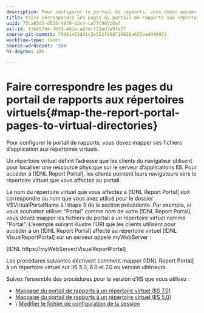 ```yaml
---
description: Pour configurer le portail de rapports, vous devez mapper ses fichiers d’application aux répertoires virtuels.
title: Faire correspondre les pages du portail de rapports aux répertoires virtuels
uuid: 75ca85d5-d526-48f9-b2c4-ca77c903c6af
exl-id: 13e457d4-7039-491a-a65d-f23ad7e9fe77
source-git-commit: 79981e92dd1c2e552f958716626a632ead940973
workflow-type: tm+mt
source-wordcount: '204'
ht-degree: 18%

---
```


# Faire correspondre les pages du portail de rapports aux répertoires virtuels{#map-the-report-portal-pages-to-virtual-directories}

Pour configurer le portail de rapports, vous devez mapper ses fichiers d’application aux répertoires virtuels.

Un répertoire virtuel définit l’adresse que les clients du navigateur utilisent pour localiser une ressource physique sur le serveur d’applications IIS. Pour accéder à [!DNL Report Portal], les clients pointent leurs navigateurs vers le répertoire virtuel que vous affectez au portail.

Le nom du répertoire virtuel que vous affectez à [!DNL Report Portal] doit correspondre au nom que vous avez utilisé pour le dossier VSVirtualPortalName à l’étape 3 de la section précédente. Par exemple, si vous souhaitez utiliser &quot;Portal&quot; comme nom de votre [!DNL Report Portal], vous devez mapper les fichiers du portail à un répertoire virtuel nommé &quot;Portal&quot;. L’exemple suivant illustre l’URI que les clients utilisent pour accéder à un [!DNL Report Portal] affecté au répertoire virtuel [!DNL VisualReportPortal] sur un serveur appelé myWebServer :

[!DNL https://myWebServer/VisualReportPortal]

Les procédures suivantes décrivent comment mapper [!DNL Report Portal] à un répertoire virtuel sur IIS 5.0, 6.0 et 7.0 ou version ultérieure.

Suivez l’ensemble des procédures pour la version d’IIS que vous utilisez :

* [Mappage du portail de rapports à un répertoire virtuel (IIS 7.0)](../../../../home/c-rpt-oview/c-install-rpt-port/c-virtual-dir/c-map-rpt-port-vdir-7.md#concept-9fc9595bb83147238965be4832df0a08)
* [Mappage du portail de rapports à un répertoire virtuel (IIS 5.0)](../../../../home/c-rpt-oview/c-install-rpt-port/c-virtual-dir/c-map-rpt-port-vdir-5.md#concept-402cb33c50d640e480098517140ffc74)
* \ [Modifier le fichier de configuration de la session](../../../../home/c-rpt-oview/c-install-rpt-port/t-edit-sess-config-file.md#task-cf11c3a780bd4936afd3f64a6b30afc7)
